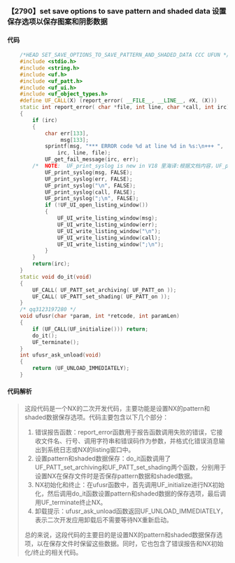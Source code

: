 ### 【2790】set save options to save pattern and shaded data 设置保存选项以保存图案和阴影数据

#### 代码

```cpp
    /*HEAD SET_SAVE_OPTIONS_TO_SAVE_PATTERN_AND_SHADED_DATA CCC UFUN */  
    #include <stdio.h>  
    #include <string.h>  
    #include <uf.h>  
    #include <uf_patt.h>  
    #include <uf_ui.h>  
    #include <uf_object_types.h>  
    #define UF_CALL(X) (report_error( __FILE__, __LINE__, #X, (X)))  
    static int report_error( char *file, int line, char *call, int irc)  
    {  
        if (irc)  
        {  
            char err[133],  
                 msg[133];  
            sprintf(msg, "*** ERROR code %d at line %d in %s:\n+++ ",  
                irc, line, file);  
            UF_get_fail_message(irc, err);  
        /*  NOTE:  UF_print_syslog is new in V18 里海译:根据文档内容，UF_print_syslog是V18版本中新增的函数。 */  
            UF_print_syslog(msg, FALSE);  
            UF_print_syslog(err, FALSE);  
            UF_print_syslog("\n", FALSE);  
            UF_print_syslog(call, FALSE);  
            UF_print_syslog(";\n", FALSE);  
            if (!UF_UI_open_listing_window())  
            {  
                UF_UI_write_listing_window(msg);  
                UF_UI_write_listing_window(err);  
                UF_UI_write_listing_window("\n");  
                UF_UI_write_listing_window(call);  
                UF_UI_write_listing_window(";\n");  
            }  
        }  
        return(irc);  
    }  
    static void do_it(void)  
    {  
        UF_CALL( UF_PATT_set_archiving( UF_PATT_on ));  
        UF_CALL( UF_PATT_set_shading( UF_PATT_on ));  
    }  
    /* qq3123197280 */  
    void ufusr(char *param, int *retcode, int paramLen)  
    {  
        if (UF_CALL(UF_initialize())) return;  
        do_it();  
        UF_terminate();  
    }  
    int ufusr_ask_unload(void)  
    {  
        return (UF_UNLOAD_IMMEDIATELY);  
    }

```

#### 代码解析

> 这段代码是一个NX的二次开发代码，主要功能是设置NX的pattern和shaded数据保存选项。代码主要包含以下几个部分：
>
> 1. 错误报告函数：report_error函数用于报告函数调用失败的错误，它接收文件名、行号、调用字符串和错误码作为参数，并格式化错误消息输出到系统日志或NX的listing窗口中。
> 2. 设置pattern和shaded数据保存：do_it函数调用了UF_PATT_set_archiving和UF_PATT_set_shading两个函数，分别用于设置NX在保存文件时是否保存pattern数据和shaded数据。
> 3. NX初始化和终止：在ufusr函数中，首先调用UF_initialize进行NX初始化，然后调用do_it函数设置pattern和shaded数据的保存选项，最后调用UF_terminate终止NX。
> 4. 卸载提示：ufusr_ask_unload函数返回UF_UNLOAD_IMMEDIATELY，表示二次开发应用卸载后不需要等待NX重新启动。
>
> 总的来说，这段代码的主要目的是设置NX的pattern和shaded数据保存选项，以在保存文件时保留这些数据。同时，它也包含了错误报告和NX初始化/终止的相关代码。
>
